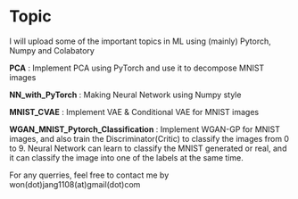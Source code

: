 # Topic
I will upload some of the important topics in ML using (mainly) Pytorch, Numpy and Colabatory

**PCA** :  Implement PCA using PyTorch and use it to decompose MNIST images <br/>

**NN_with_PyTorch** : Making Neural Network using Numpy style<br/>

**MNIST_CVAE** : Implement VAE & Conditional VAE for MNIST images<br/>

**WGAN_MNIST_Pytorch_Classification** : Implement WGAN-GP for MNIST images, and also train the Discriminator(Critic) to classify the images from 0 to 9. Neural Network can learn to classify the MNIST generated or real, and it can classify the image into one of the labels at the same time.

For any querries, feel free to contact me by won(dot)jang1108(at)gmail(dot)com
